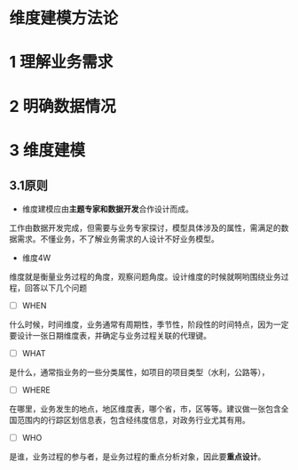 # 维度建模方法论

# 1 理解业务需求

# 2 明确数据情况

# 3 维度建模

## 3.1原则

* 维度建模应由**主题专家和数据开发**合作设计而成。

工作由数据开发完成，但需要与业务专家探讨，模型具体涉及的属性，需满足的数据需求。不懂业务，不了解业务需求的人设计不好业务模型。

* 维度4W

维度就是衡量业务过程的角度，观察问题角度。设计维度的时候就啊哟围绕业务过程，回答以下几个问题

 - [ ] WHEN

什么时候，时间维度，业务通常有周期性，季节性，阶段性的时间特点，因为一定要设计一张日期维度表，并确定与业务过程关联的代理键。

 - [ ] WHAT

是什么，通常指业务的一些分类属性，如项目的项目类型（水利，公路等），

 - [ ] WHERE

在哪里，业务发生的地点，地区维度表，哪个省，市，区等等。建议做一张包含全国范围内的行踪区划信息表，包含经纬度信息，对政务行业尤其有用。

- [ ] WHO

是谁，业务过程的参与者，是业务过程的重点分析对象，因此要**重点设计**。

